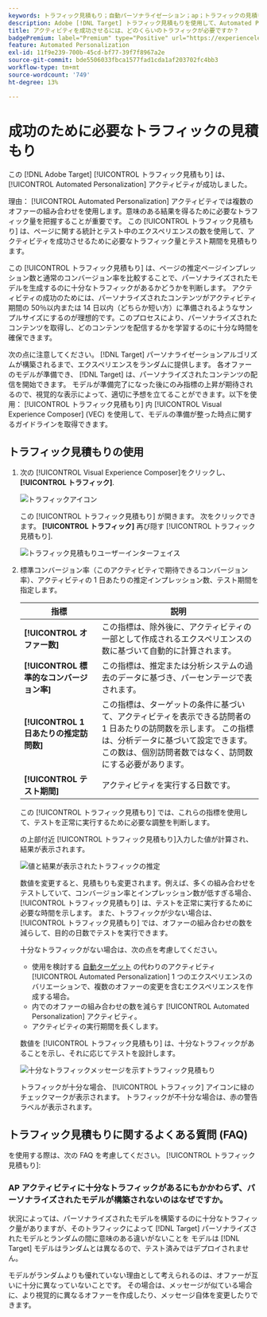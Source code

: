 ```yaml
---
keywords: トラフィック見積もり；自動パーソナライゼーション；ap；トラフィックの見積もり；自動ターゲット
description: Adobe [!DNL Target] トラフィック見積もりを使用して、Automated Personalizationアクティビティを成功させるのに十分なトラフィックがあるかどうかを判断します。
title: アクティビティを成功させるには、どのくらいのトラフィックが必要ですか？
badgePremium: label="Premium" type="Positive" url="https://experienceleague.adobe.com/docs/target/using/introduction/intro.html?lang=en#premium newtab=true" tooltip="See what's included in Target Premium."
feature: Automated Personalization
exl-id: 11f9e239-700b-45cd-bf77-39f7f8967a2e
source-git-commit: bde5506033fbca1577fad1cda1af203702fc4bb3
workflow-type: tm+mt
source-wordcount: '749'
ht-degree: 13%

---
```


# 成功のために必要なトラフィックの見積もり

この [!DNL Adobe Target] [!UICONTROL トラフィック見積もり] は、 [!UICONTROL Automated Personalization] アクティビティが成功しました。

理由： [!UICONTROL Automated Personalization] アクティビティでは複数のオファーの組み合わせを使用します。意味のある結果を得るために必要なトラフィック量を把握することが重要です。 この [!UICONTROL トラフィック見積もり] は、ページに関する統計とテスト中のエクスペリエンスの数を使用して、アクティビティを成功させるために必要なトラフィック量とテスト期間を見積もります。

この [!UICONTROL トラフィック見積もり] は、ページの推定ページインプレッション数と通常のコンバージョン率を比較することで、パーソナライズされたモデルを生成するのに十分なトラフィックがあるかどうかを判断します。 アクティビティの成功のためには、パーソナライズされたコンテンツがアクティビティ期間の 50％以内または 14 日以内（どちらか短い方）に準備されるようなサンプルサイズにするのが理想的です。このプロセスにより、パーソナライズされたコンテンツを取得し、どのコンテンツを配信するかを学習するのに十分な時間を確保できます。

次の点に注意してください。 [!DNL Target] パーソナライゼーションアルゴリズムが構築されるまで、エクスペリエンスをランダムに提供します。 各オファーのモデルが準備でき、 [!DNL Target] は、パーソナライズされたコンテンツの配信を開始できます。 モデルが準備完了になった後にのみ指標の上昇が期待されるので、視覚的な表示によって、適切に予想を立てることができます。以下を使用： [!UICONTROL トラフィック見積もり] 内 [!UICONTROL Visual Experience Composer] (VEC) を使用して、モデルの準備が整った時点に関するガイドラインを取得できます。

## トラフィック見積もりの使用

1. 次の [!UICONTROL Visual Experience Composer]をクリックし、 **[!UICONTROL トラフィック]**.

   ![トラフィックアイコン](/help/main/c-activities/t-automated-personalization/assets/icon-traffic.png)

   この [!UICONTROL トラフィック見積もり] が開きます。 次をクリックできます。 **[!UICONTROL トラフィック]** 再び隠す [!UICONTROL トラフィック見積もり].

   ![トラフィック見積もりユーザーインターフェイス](assets/ap_est.png)

1. 標準コンバージョン率（このアクティビティで期待できるコンバージョン率）、アクティビティの 1 日あたりの推定インプレッション数、テスト期間を指定します。

   | 指標 | 説明 |
   | --- | --- |
   | **[!UICONTROL オファー数]** | この指標は、除外後に、アクティビティの一部として作成されるエクスペリエンスの数に基づいて自動的に計算されます。 |
   | **[!UICONTROL 標準的なコンバージョン率]** | この指標は、推定または分析システムの過去のデータに基づき、パーセンテージで表されます。 |
   | **[!UICONTROL 1 日あたりの推定訪問数]** | この指標は、ターゲットの条件に基づいて、アクティビティを表示できる訪問者の 1 日あたりの訪問数を示します。 この指標は、分析データに基づいて設定できます。 この数は、個別訪問者数ではなく、訪問数にする必要があります。 |
   | **[!UICONTROL テスト期間]** | アクティビティを実行する日数です。 |

   この [!UICONTROL トラフィック見積もり] では、これらの指標を使用して、テストを正常に実行するために必要な調整を判断します。

   の上部付近 [!UICONTROL トラフィック見積もり]入力した値が計算され、結果が表示されます。

   ![値と結果が表示されたトラフィックの推定](assets/ap_est_no.png)

   数値を変更すると、見積もりも変更されます。例えば、多くの組み合わせをテストしていて、コンバージョン率とインプレッション数が低すぎる場合、 [!UICONTROL トラフィック見積もり] は、テストを正常に実行するために必要な時間を示します。 また、トラフィックが少ない場合は、 [!UICONTROL トラフィック見積もり] では、オファーの組み合わせの数を減らして、目的の日数でテストを実行できます。

   十分なトラフィックがない場合は、次の点を考慮してください。

   * 使用を検討する [自動ターゲット](/help/main/c-activities/auto-target/auto-target-to-optimize.md) の代わりのアクティビティ [!UICONTROL Automated Personalization] 1 つのエクスペリエンスのバリエーションで、複数のオファーの変更を含むエクスペリエンスを作成する場合。
   * 内でのオファーの組み合わせの数を減らす [!UICONTROL Automated Personalization] アクティビティ。
   * アクティビティの実行期間を長くします。

   数値を [!UICONTROL トラフィック見積もり] は、十分なトラフィックがあることを示し、それに応じてテストを設計します。

   ![十分なトラフィックメッセージを示すトラフィック見積もり](assets/ap_est_yes.png)

   トラフィックが十分な場合、 [!UICONTROL トラフィック] アイコンに緑のチェックマークが表示されます。 トラフィックが不十分な場合は、赤の警告ラベルが表示されます。

## トラフィック見積もりに関するよくある質問 (FAQ)

を使用する際は、次の FAQ を考慮してください。 [!UICONTROL トラフィック見積もり]:

### AP アクティビティに十分なトラフィックがあるにもかかわらず、パーソナライズされたモデルが構築されないのはなぜですか。

状況によっては、パーソナライズされたモデルを構築するのに十分なトラフィック量がありますが、そのトラフィックによって [!DNL Target] パーソナライズされたモデルとランダムの間に意味のある違いがないことを モデルは [!DNL Target] モデルはランダムとは異なるので、テスト済みではデプロイされません。

モデルがランダムよりも優れていない理由として考えられるのは、オファーが互いに十分に異なっていないことです。 その場合は、メッセージが似ている場合に、より視覚的に異なるオファーを作成したり、メッセージ自体を変更したりできます。
